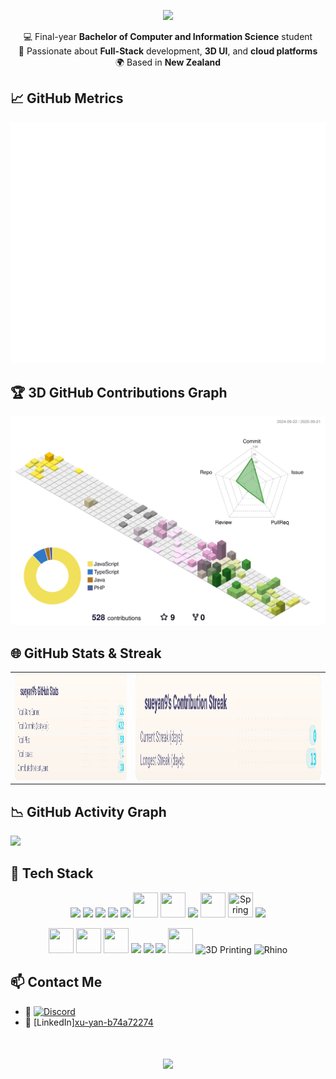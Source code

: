 <p align="center">
  <img src="https://readme-typing-svg.herokuapp.com?font=Pacifico&size=30&duration=3000&pause=1000&color=FF69B4&center=true&vCenter=true&width=400&lines=Hi%2C+welcome+to+my+page!" />
</p>

<p align="center">
  💻 Final-year <strong>Bachelor of Computer and Information Science</strong> student<br>
  🧠 Passionate about <strong>Full-Stack</strong> development, <strong>3D UI</strong>, and <strong>cloud platforms</strong><br>
  🌍 Based in <strong>New Zealand</strong>
</p>

## 📈 GitHub Metrics

<p align="center">
  <a href="https://github.com/lowlighter/metrics">
    <img src="https://raw.githubusercontent.com/sueyan9/metrics/master/github-metrics.svg" alt="GitHub Metrics" />
  </a>
</p>

## 🏆 3D GitHub Contributions Graph

<p align="center">
  <img src="https://raw.githubusercontent.com/sueyan9/sueyan9/refs/heads/main/profile-3d-contrib/profile-season-animate.svg" alt="3D contribution graph"/>
</p>

## 🌐 GitHub Stats & Streak

<table>
  <tr>
    <td>
      <img height="170" src="./assets/stats.svg?ver=1758512162" />
    </td>
    <td>
      <img height="170" src="./assets/streak.svg?ver=1758512162" />
    </td>
  </tr>
</table>


## 📉 GitHub Activity Graph
<img src="https://github-readme-activity-graph.vercel.app/graph?username=sueyan9&theme=github-compact" />

## 🚀 Tech Stack

<p align="center">
  <!-- 第一行 -->
  <p align="center">
  <img src="https://cdn.jsdelivr.net/gh/devicons/devicon/icons/c/c-original.svg" width="40" />
  <img src="https://cdn.jsdelivr.net/gh/devicons/devicon/icons/cplusplus/cplusplus-original.svg" width="40" />
  <img src="https://cdn.jsdelivr.net/gh/devicons/devicon/icons/csharp/csharp-original.svg" width="40" />
  <img src="https://cdn.jsdelivr.net/gh/devicons/devicon/icons/php/php-original.svg" width="40" />
  <img src="https://cdn.jsdelivr.net/gh/devicons/devicon/icons/javascript/javascript-original.svg" width="40" />
    <!-- TypeScript -->
 <img src="https://cdn.jsdelivr.net/gh/devicons/devicon/icons/typescript/typescript-original.svg" width="40" height="40"/>
 <!-- Python -->
 <img src="https://cdn.jsdelivr.net/gh/devicons/devicon/icons/python/python-original.svg" width="40" height="40"/>
  
  <img src="https://cdn.jsdelivr.net/gh/devicons/devicon/icons/react/react-original.svg" width="40" />
  <img src="https://cdn.jsdelivr.net/gh/devicons/devicon/icons/express/express-original.svg" width="40" height="40"/>
  <img src="https://cdn.jsdelivr.net/gh/devicons/devicon/icons/spring/spring-original.svg" width="40" height="40" title="Spring Boot"/>
  <img src="https://cdn.jsdelivr.net/gh/devicons/devicon/icons/nodejs/nodejs-original.svg" width="40" />
</p>
<p align="center">
  <!-- 第二行 -->
  <img src="https://cdn.jsdelivr.net/gh/devicons/devicon/icons/azure/azure-original.svg" width="40" height="40"/>
  <img src="https://cdn.jsdelivr.net/gh/devicons/devicon/icons/blender/blender-original.svg" width="40" height="40"/>
  <img src="https://cdn.jsdelivr.net/gh/devicons/devicon/icons/figma/figma-original.svg" width="40" height="40"/>
   <img src="https://cdn.jsdelivr.net/gh/devicons/devicon/icons/firebase/firebase-plain.svg" width="40" />
  <img src="https://cdn.jsdelivr.net/gh/devicons/devicon/icons/mysql/mysql-original.svg" width="40" />
  <img src="https://cdn.jsdelivr.net/gh/devicons/devicon/icons/mongodb/mongodb-original.svg" width="40" />
  <img src="https://cdn.jsdelivr.net/gh/devicons/devicon/icons/bootstrap/bootstrap-original.svg" width="40" height="40"/>
  <img src="https://img.icons8.com/color/48/3d-printer.png" width="40" alt="3D Printing" />
  <img src="https://www.rhino3d.com/images/rhino-logo.png" width="40" alt="Rhino" />
</p>


## 📫 Contact Me
- 💬 [![Discord](https://img.shields.io/badge/Discord-%23sueyan-5865F2?logo=discord&logoColor=white)](https://discord.com/)
- 💼 [LinkedIn][xu-yan-b74a72274](https://www.linkedin.com/in/xu-yan-b74a72274/)
  
##
<h1 align="center">
  <img src="https://readme-typing-svg.demolab.com/?lines=%E4%BB%A3%E7%A0%81%E6%95%B2%E7%83%82%2C%E6%A2%A6%E6%83%B3%E4%B8%8A%E7%BA%BF%3BCode+hard%2C+dream+deploy!%3B%E5%A4%A9%E9%81%93%E9%85%AC%E5%8B%A4%2Cwhile(1)%2B%E5%8A%AA%E5%8A%9B%3BHard+work+pays%2C+even+in+infinite+loops%3Bbug%E4%B8%8D%E6%80%95%2C%E6%88%91%E8%87%AAdebug%3BNo+fear+of+bugs%2C+I+am+the+debugger!%3BPush+your+limits%2C+not+just+your+commits!%3BYou%27re+the+main()%2B+in+your+life%3BCtrl%2BS+%E4%BF%9D%E5%AD%98%E6%9C%AA%E6%9D%A5%3BCtrl%2BS+to+save+your+future%3BKeep+coding%2C+no+emo%3BThe+more+you+try%2C+the+better+you+get!&center=true&color=FFB6C1&background=D0F0FF&size=40&width=1200&height=150&font=Pacifico">
</h1>
